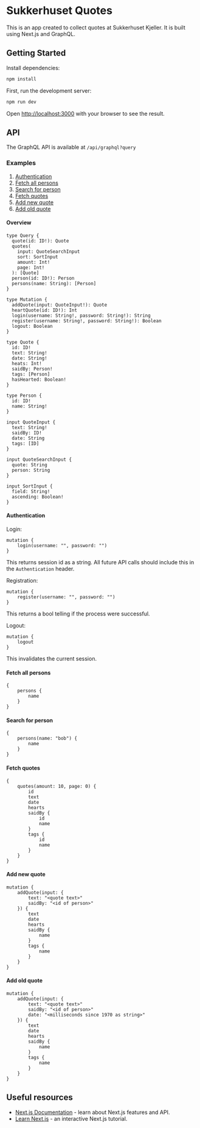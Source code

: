 # Sukkerhuset Quotes

This is an app created to collect quotes at Sukkerhuset Kjeller. It is built using Next.js and GraphQL.

## Getting Started

Install dependencies:

```bash
npm install
```

First, run the development server:

```bash
npm run dev
```

Open [http://localhost:3000](http://localhost:3000) with your browser to see the result.

## API

The GraphQL API is available at `/api/graphql?query`

### Examples

1. [Authentication](#auth)
2. [Fetch all persons](#fetch-all-persons)
3. [Search for person](#search-for-person)
4. [Fetch quotes](#fetch-quotes)
5. [Add new quote](#add-new-quote)
6. [Add old quote](#add-old-quote)

#### Overview

```gql
type Query {
  quote(id: ID!): Quote
  quotes(
    input: QuoteSearchInput
    sort: SortInput
    amount: Int!
    page: Int!
  ): [Quote]
  person(id: ID!): Person
  persons(name: String): [Person]
}

type Mutation {
  addQuote(input: QuoteInput!): Quote
  heartQuote(id: ID!): Int
  login(username: String!, password: String!): String
  register(username: String!, password: String!): Boolean
  logout: Boolean
}

type Quote {
  id: ID!
  text: String!
  date: String!
  heats: Int!
  saidBy: Person!
  tags: [Person]
  hasHearted: Boolean!
}

type Person {
  id: ID!
  name: String!
}

input QuoteInput {
  text: String!
  saidBy: ID!
  date: String
  tags: [ID]
}

input QuoteSearchInput {
  quote: String
  person: String
}

input SortInput {
  field: String!
  ascending: Boolean!
}

```

<a name="auth"></a>

#### Authentication

Login:

```gql
mutation {
    login(username: "", password: "")
}
```

This returns session id as a string. All future API calls should include this in the `Authentication` header.

Registration:

```gql
mutation {
    register(username: "", password: "")
}
```

This returns a bool telling if the process were successful.

Logout:

```gql
mutation {
    logout
}
```

This invalidates the current session.

<a name="fetch-all-persons"></a>

#### Fetch all persons

```gql
{
    persons {
        name
    }
}
```

<a name="search-for-person"></a>

#### Search for person

```gql
{
    persons(name: "bob") {
        name
    }
}
```

<a name="fetch-quotes"></a>

#### Fetch quotes

```gql
{
    quotes(amount: 10, page: 0) {
        id
        text
        date
        hearts
        saidBy {
            id
            name
        }
        tags {
            id
            name
        }
    }
}
```

<a name="add-new-quote"></a>

#### Add new quote

```gql
mutation {
    addQuote(input: {
        text: "<quote text>"
        saidBy: "<id of person>"
    }) {
        text
        date
        hearts
        saidBy {
            name
        }
        tags {
            name
        }
    }
}
```

<a name="add-old-quote"></a>

#### Add old quote

```gql
mutation {
    addQuote(input: {
        text: "<quote text>"
        saidBy: "<id of person>"
        date: "<milliseconds since 1970 as string>"
    }) {
        text
        date
        hearts
        saidBy {
            name
        }
        tags {
            name
        }
    }
}
```

## Useful resources

-   [Next.js Documentation](https://nextjs.org/docs) - learn about Next.js features and API.
-   [Learn Next.js](https://nextjs.org/learn) - an interactive Next.js tutorial.
